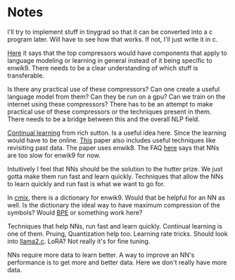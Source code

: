 # Notes

I'll try to implement stuff in tinygrad so that it can be converted into a c program later.
Will have to see how that works. If not, I'll just write it in c.

[Here](http://prize.hutter1.net/hfaq.htm#specomp) it says that the top compressors
would have components that apply to language modeling or learning in general instead of 
it being specific to enwik9. There needs to be a clear understanding of which stuff 
is transferable. 

Is there any practical use of these compressors? Can one create a useful language model 
from them? Can they be run on a gpu? Can we train on the internet using these compressors?
There has to be an attempt to make practical use of these compressors or the techniques 
present in them. There needs to be a bridge between this and the overall NLP field. 


[Continual learning](https://arxiv.org/pdf/2306.13812) from rich sutton. Is a useful idea here.
Since the learning would have to be online. [This](https://openreview.net/pdf?id=Hygi7xStvS) paper
also includes useful techniques like revisiting past data. The paper uses enwik8. The FAQ [here](http://prize.hutter1.net/hfaq.htm#largenn)
says that NNs are too slow for enwik9 for now. 

Intuitively I feel that NNs should be the solution to the hutter prize. We just gotta make them
run fast and learn quickly. Techniques that allow the NNs to learn quickly and run fast is what we want
to go for.

In [cmix](https://www.byronknoll.com/cmix.html), there is a dictionary for enwik9. Would that be 
helpful for an NN as well. Is the dictionary the ideal way to have maximum compression of the symbols?
Would [BPE](https://huggingface.co/learn/llm-course/en/chapter6/5) or something work here? 

Techniques that help NNs, run fast and learn quickly. Continual learning is one of them. 
Pruing, Quantization help too. Learning rate tricks. Should look into [llama2.c](https://github.com/karpathy/llama2.c).
LoRA? Not really it's for fine tuning. 

NNs require more data to learn better. A way to improve an NN's performance is to get more and better data. 
Here we don't really have more data. 





